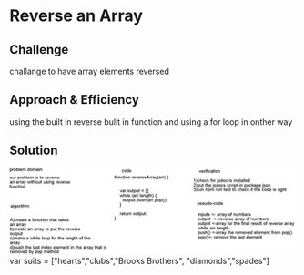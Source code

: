 # Reverse an Array
## Challenge

challange to have array elements reversed

## Approach & Efficiency

using the built in reverse bulit in function and using a for loop in onther way
## Solution
![reverse](assets/array-reverse.png)
var suits = ["hearts","clubs","Brooks Brothers", "diamonds","spades"]
